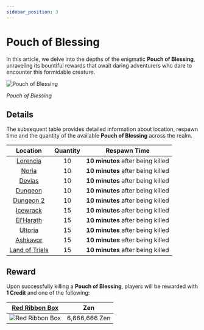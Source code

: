 ```yaml
---
sidebar_position: 3
---
```


# Pouch of Blessing

In this article, we delve into the depths of the enigmatic **Pouch of Blessing**, unraveling its bountiful rewards that await daring adventurers who dare to encounter this formidable creature.

![Pouch of Blessing](/img/monsters/special/others/pouch-of-blessing.jpg)

_Pouch of Blessing_

## Details

The subsequent table provides detailed information about location, respawn time and the quantity of the available **Pouch of Blessing** across the realm.

|                Location                | Quantity |           Respawn Time            |
| :------------------------------------: | :------: | :-------------------------------: |
|       [Lorencia](/maps/lorencia)       |    10    | **10 minutes** after being killed |
|          [Noria](/maps/noria)          |    10    | **10 minutes** after being killed |
|         [Devias](/maps/devias)         |    10    | **10 minutes** after being killed |
|        [Dungeon](/maps/dungeon)        |    10    | **10 minutes** after being killed |
|      [Dungeon 2](/maps/dungeon-2)      |    10    | **10 minutes** after being killed |
|       [Icewrack](/maps/icewrack)       |    15    | **10 minutes** after being killed |
|      [El'Harath](/maps/el-harath)      |    15    | **10 minutes** after being killed |
|        [Ultoria](/maps/ultoria)        |    15    | **10 minutes** after being killed |
|       [Ashkavor](/maps/ashkavor)       |    15    | **10 minutes** after being killed |
| [Land of Trials](/maps/land-of-trials) |    15    | **10 minutes** after being killed |

## Reward

Upon successfully killing a **Pouch of Blessing**, players will be rewarded with **1 Credit** and one of the following:

|    [Red Ribbon Box](/items/item-bags/misc/red-ribbon-box)     |      Zen      |
| :-----------------------------------------------------------: | :-----------: |
| ![Red Ribbon Box](/img/items/item-bags/box-of-red-ribbon.png) | 6,666,666 Zen |
